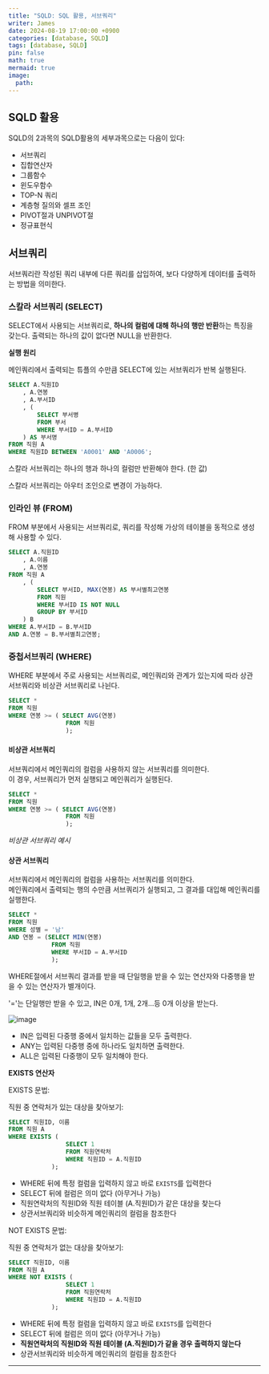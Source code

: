 ```yaml
---
title: "SQLD: SQL 활용, 서브쿼리"
writer: James
date: 2024-08-19 17:00:00 +0900
categories: [database, SQLD]
tags: [database, SQLD]
pin: false
math: true
mermaid: true
image:
  path: 
---
```


## SQLD 활용  

SQLD의 2과목의 SQLD활용의 세부과목으로는 다음이 있다:  

- 서브쿼리
- 집합연산자
- 그룹함수
- 윈도우함수
- TOP-N 쿼리
- 계층형 질의와 셀프 조인
- PIVOT절과 UNPIVOT절 
- 정규표현식  

## 서브쿼리  

서브쿼리란 작성된 쿼리 내부에 다른 쿼리를 삽입하여, 보다 다양하게 데이터를 출력하는 방법을 의미한다.  

### 스칼라 서브쿼리 (SELECT)

SELECT에서 사용되는 서브쿼리로, **하나의 컬럼에 대해 하나의 행만 반환**하는 특징을 갖는다. 출력되는 하나의 값이 없다면 NULL을 반환한다.  

**실행 원리**  

메인쿼리에서 출력되는 튜플의 수만큼 SELECT에 있는 서브쿼리가 반복 실행된다.  

```sql
SELECT A.직원ID
    , A.연봉
    , A.부서ID
    , (
        SELECT 부서병
        FROM 부서
        WHERE 부서ID = A.부서ID 
    ) AS 부서명
FROM 직원 A 
WHERE 직원ID BETWEEN 'A0001' AND 'A0006';
```

스칼라 서브쿼리는 하나의 행과 하나의 컬럼만 반환해야 한다. (한 값)  

스칼라 서브쿼리는 아우터 조인으로 변경이 가능하다.  

### 인라인 뷰 (FROM)  

FROM 부분에서 사용되는 서브쿼리로, 쿼리를 작성해 가상의 테이블을 동적으로 생성해 사용할 수 있다.  

```sql
SELECT A.직원ID
    , A.이름
    , A.연봉
FROM 직원 A 
    , (
        SELECT 부서ID, MAX(연봉) AS 부서별최고연봉
        FROM 직원
        WHERE 부서ID IS NOT NULL 
        GROUP BY 부서ID 
    ) B 
WHERE A.부서ID = B.부서ID
AND A.연봉 = B.부서별최고연봉;
```

### 중첩서브쿼리 (WHERE)  

WHERE 부분에서 주로 사용되는 서브쿼리로, 메인쿼리와 관계가 있는지에 따라 상관 서브쿼리와 비상관 서브쿼리로 나뉜다.  

```sql
SELECT * 
FROM 직원
WHERE 연봉 >= ( SELECT AVG(연봉)
                FROM 직원
                );
```

#### 비상관 서브쿼리

서브쿼리에서 메인쿼리의 컬럼을 사용하지 않는 서브쿼리를 의미한다.  
이 경우, 서브쿼리가 먼저 실행되고 메인쿼리가 실행된다.  

```sql
SELECT * 
FROM 직원
WHERE 연봉 >= ( SELECT AVG(연봉)
                FROM 직원
                );
```
*비상관 서브쿼리 예시*  

#### 상관 서브쿼리  

서브쿼리에서 메인쿼리의 컬럼을 사용하는 서브쿼리를 의미한다.  
메인쿼리에서 출력되는 행의 수만큼 서브쿼리가 실행되고, 그 결과를 대입해 메인쿼리를 실행한다.  

```sql
SELECT * 
FROM 직원
WHERE 성별 = '남'
AND 연봉 = (SELECT MIN(연봉)
            FROM 직원
            WHERE 부서ID = A.부서ID
            );
```

WHERE절에서 서브쿼리 결과를 받을 때 단일행을 받을 수 있는 연산자와 다중행을 받을 수 있는 연산자가 별개이다.  

'='는 단일행만 받을 수 있고, IN은 0개, 1개, 2개...등 0개 이상을 받는다.  

![image](https://github.com/user-attachments/assets/1932554c-4dea-4f9c-8a38-6569711c04ba)

- IN은 입력된 다중행 중에서 일치하는 값들을 모두 출력한다.  
- ANY는 입력된 다중행 중에 하나라도 일치하면 출력한다. 
- ALL은 입력된 다중행이 모두 일치해야 한다.  

**EXISTS 연산자**  

EXISTS 문법:  

직원 중 연락처가 있는 대상을 찾아보기:  

```sql
SELECT 직원ID, 이름
FROM 직원 A
WHERE EXISTS (
                SELECT 1
                FROM 직원연락처
                WHERE 직원ID = A.직원ID
            );
```
- WHERE 뒤에 특정 컬럼을 입력하지 않고 바로 `EXISTS`를 입력한다
- SELECT 뒤에 컬럼은 의미 없다 (아무거나 가능)
- 직원연락처의 직원ID와 직원 테이블 (A.직원ID)가 같은 대상을 찾는다
- 상관서브쿼리와 비슷하게 메인쿼리의 컬럼을 참조한다  

NOT EXISTS 문법:  

직원 중 연락처가 없는 대상을 찾아보기:  

```sql
SELECT 직원ID, 이름
FROM 직원 A
WHERE NOT EXISTS (
                SELECT 1
                FROM 직원연락처
                WHERE 직원ID = A.직원ID
            );
```
- WHERE 뒤에 특정 컬럼을 입력하지 않고 바로 `EXISTS`를 입력한다
- SELECT 뒤에 컬럼은 의미 없다 (아무거나 가능)
- **직원연락처의 직원ID와 직원 테이블 (A.직원ID)가 같을 경우 출력하지 않는다**
- 상관서브쿼리와 비슷하게 메인쿼리의 컬럼을 참조한다  

<hr>